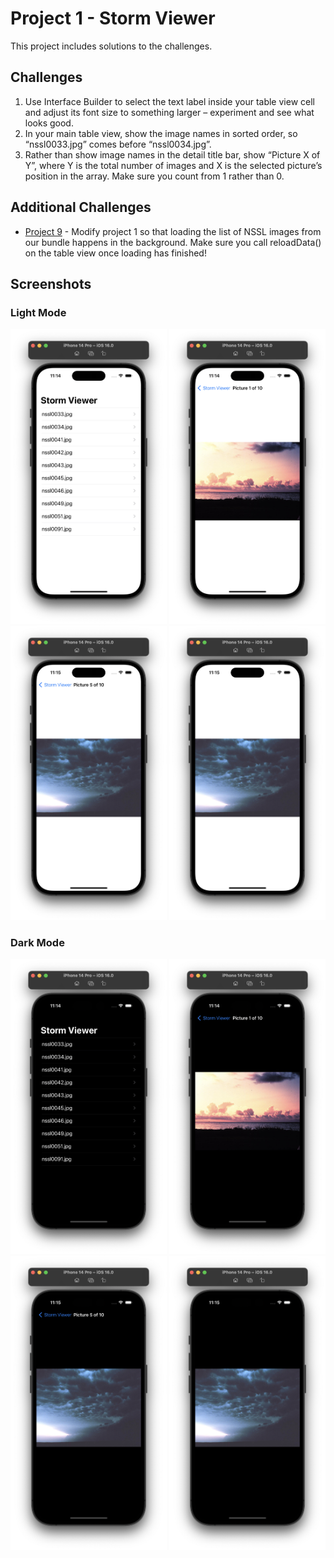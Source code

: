 # Project 1 - Storm Viewer

This project includes solutions to the challenges.

## Challenges

1. Use Interface Builder to select the text label inside your table view cell and adjust its font size to something larger – experiment and see what looks good.
2. In your main table view, show the image names in sorted order, so “nssl0033.jpg” comes before “nssl0034.jpg”.
3. Rather than show image names in the detail title bar, show “Picture X of Y”, where Y is the total number of images and X is the selected picture’s position in the array. Make sure you count from 1 rather than 0.

## Additional Challenges

* [Project 9](../Project-09-GrandCentralDispatch) - Modify project 1 so that loading the list of NSSL images from our bundle happens in the background. Make sure you call reloadData() on the table view once loading has finished!

## Screenshots

### Light Mode

<div>
  <img src="Screenshots/Light/Light_01.png" width="250">
  <img src="Screenshots/Light/Light_02.png" width="250">
  <img src="Screenshots/Light/Light_03.png" width="250">
  <img src="Screenshots/Light/Light_04.png" width="250">
</div>

### Dark Mode

<div>
  <img src="Screenshots/Dark/Dark_01.png" width="250">
  <img src="Screenshots/Dark/Dark_02.png" width="250">
  <img src="Screenshots/Dark/Dark_03.png" width="250">
  <img src="Screenshots/Dark/Dark_04.png" width="250">
</div>
